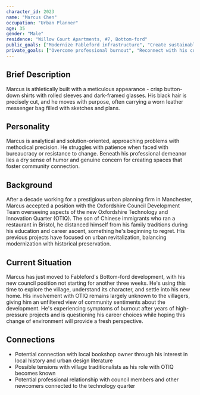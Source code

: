 ```yaml
---
character_id: 2023
name: "Marcus Chen"
occupation: "Urban Planner"
age: 35
gender: "Male"
residence: "Willow Court Apartments, #7, Bottom-ford"
public_goals: ["Modernize Fableford infrastructure", "Create sustainable community spaces"]
private_goals: ["Overcome professional burnout", "Reconnect with his cultural heritage"]
---
```


## Brief Description

Marcus is athletically built with a meticulous appearance - crisp button-down shirts with rolled sleeves and dark-framed glasses. His black hair is precisely cut, and he moves with purpose, often carrying a worn leather messenger bag filled with sketches and plans.

## Personality

Marcus is analytical and solution-oriented, approaching problems with methodical precision. He struggles with patience when faced with bureaucracy or resistance to change. Beneath his professional demeanor lies a dry sense of humor and genuine concern for creating spaces that foster community connection.

## Background

After a decade working for a prestigious urban planning firm in Manchester, Marcus accepted a position with the Oxfordshire Council Development Team overseeing aspects of the new Oxfordshire Technology and Innovation Quarter (OTIQ). The son of Chinese immigrants who ran a restaurant in Bristol, he distanced himself from his family traditions during his education and career ascent, something he's beginning to regret. His previous projects have focused on urban revitalization, balancing modernization with historical preservation.

## Current Situation

Marcus has just moved to Fableford's Bottom-ford development, with his new council position not starting for another three weeks. He's using this time to explore the village, understand its character, and settle into his new home. His involvement with OTIQ remains largely unknown to the villagers, giving him an unfiltered view of community sentiments about the development. He's experiencing symptoms of burnout after years of high-pressure projects and is questioning his career choices while hoping this change of environment will provide a fresh perspective.

## Connections

- Potential connection with local bookshop owner through his interest in local history and urban design literature
- Possible tensions with village traditionalists as his role with OTIQ becomes known
- Potential professional relationship with council members and other newcomers connected to the technology quarter
